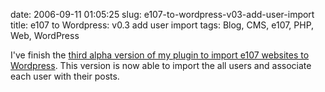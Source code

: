 date: 2006-09-11 01:05:25
slug: e107-to-wordpress-v03-add-user-import
title: e107 to Wordpress: v0.3 add user import
tags: Blog, CMS, e107, PHP, Web, WordPress

I've finish the [third alpha version of my plugin to import e107 websites to Wordpress](http://wordpress.org/extend/plugins/e107-importer/). This version is now able to import the all users and associate each user with their posts.

